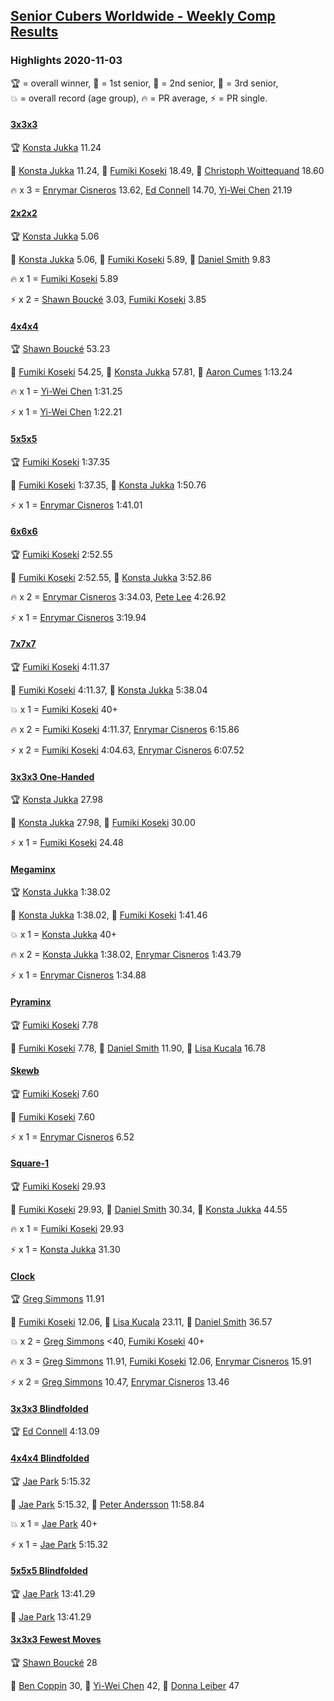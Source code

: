 <style>table {white-space: nowrap;}</style>

## [Senior Cubers Worldwide - Weekly Comp Results](/scw-comp/results/)
### Highlights 2020-11-03

<span style="white-space: nowrap;">🏆 = overall winner</span>, <span style="white-space: nowrap;">🥇 = 1st senior</span>, <span style="white-space: nowrap;">🥈 = 2nd senior</span>, <span style="white-space: nowrap;">🥉 = 3rd senior</span>, <span style="white-space: nowrap;">💥 = overall record (age group)</span>, <span style="white-space: nowrap;">🔥 = PR average</span>, <span style="white-space: nowrap;">⚡ = PR single</span>.

#### [3x3x3](333.md)

<span style="white-space: nowrap;">🏆 [Konsta Jukka](../../persons/konsta_jukka/333.md) 11.24</span>

<span style="white-space: nowrap;">🥇 [Konsta Jukka](../../persons/konsta_jukka/333.md) 11.24</span>, <span style="white-space: nowrap;">🥈 [Fumiki Koseki](../../persons/fumiki_koseki/333.md) 18.49</span>, <span style="white-space: nowrap;">🥉 [Christoph Woittequand](../../persons/christoph_woittequand/333.md) 18.60</span>

🔥 x 3 = <span style="white-space: nowrap;">[Enrymar Cisneros](../../persons/enrymar_cisneros/333.md) 13.62</span>, <span style="white-space: nowrap;">[Ed Connell](../../persons/ed_connell/333.md) 14.70</span>, <span style="white-space: nowrap;">[Yi-Wei Chen](../../persons/yi_wei_chen/333.md) 21.19</span>

#### [2x2x2](222.md)

<span style="white-space: nowrap;">🏆 [Konsta Jukka](../../persons/konsta_jukka/222.md) 5.06</span>

<span style="white-space: nowrap;">🥇 [Konsta Jukka](../../persons/konsta_jukka/222.md) 5.06</span>, <span style="white-space: nowrap;">🥈 [Fumiki Koseki](../../persons/fumiki_koseki/222.md) 5.89</span>, <span style="white-space: nowrap;">🥉 [Daniel Smith](../../persons/daniel_smith/222.md) 9.83</span>

🔥 x 1 = <span style="white-space: nowrap;">[Fumiki Koseki](../../persons/fumiki_koseki/222.md) 5.89</span>

⚡ x 2 = <span style="white-space: nowrap;">[Shawn Boucké](../../persons/shawn_boucke/222.md) 3.03</span>, <span style="white-space: nowrap;">[Fumiki Koseki](../../persons/fumiki_koseki/222.md) 3.85</span>

#### [4x4x4](444.md)

<span style="white-space: nowrap;">🏆 [Shawn Boucké](../../persons/shawn_boucke/444.md) 53.23</span>

<span style="white-space: nowrap;">🥇 [Fumiki Koseki](../../persons/fumiki_koseki/444.md) 54.25</span>, <span style="white-space: nowrap;">🥈 [Konsta Jukka](../../persons/konsta_jukka/444.md) 57.81</span>, <span style="white-space: nowrap;">🥉 [Aaron Cumes](../../persons/aaron_cumes/444.md) 1:13.24</span>

🔥 x 1 = <span style="white-space: nowrap;">[Yi-Wei Chen](../../persons/yi_wei_chen/444.md) 1:31.25</span>

⚡ x 1 = <span style="white-space: nowrap;">[Yi-Wei Chen](../../persons/yi_wei_chen/444.md) 1:22.21</span>

#### [5x5x5](555.md)

<span style="white-space: nowrap;">🏆 [Fumiki Koseki](../../persons/fumiki_koseki/555.md) 1:37.35</span>

<span style="white-space: nowrap;">🥇 [Fumiki Koseki](../../persons/fumiki_koseki/555.md) 1:37.35</span>, <span style="white-space: nowrap;">🥈 [Konsta Jukka](../../persons/konsta_jukka/555.md) 1:50.76</span>

⚡ x 1 = <span style="white-space: nowrap;">[Enrymar Cisneros](../../persons/enrymar_cisneros/555.md) 1:41.01</span>

#### [6x6x6](666.md)

<span style="white-space: nowrap;">🏆 [Fumiki Koseki](../../persons/fumiki_koseki/666.md) 2:52.55</span>

<span style="white-space: nowrap;">🥇 [Fumiki Koseki](../../persons/fumiki_koseki/666.md) 2:52.55</span>, <span style="white-space: nowrap;">🥈 [Konsta Jukka](../../persons/konsta_jukka/666.md) 3:52.86</span>

🔥 x 2 = <span style="white-space: nowrap;">[Enrymar Cisneros](../../persons/enrymar_cisneros/666.md) 3:34.03</span>, <span style="white-space: nowrap;">[Pete Lee](../../persons/pete_lee/666.md) 4:26.92</span>

⚡ x 1 = <span style="white-space: nowrap;">[Enrymar Cisneros](../../persons/enrymar_cisneros/666.md) 3:19.94</span>

#### [7x7x7](777.md)

<span style="white-space: nowrap;">🏆 [Fumiki Koseki](../../persons/fumiki_koseki/777.md) 4:11.37</span>

<span style="white-space: nowrap;">🥇 [Fumiki Koseki](../../persons/fumiki_koseki/777.md) 4:11.37</span>, <span style="white-space: nowrap;">🥈 [Konsta Jukka](../../persons/konsta_jukka/777.md) 5:38.04</span>

💥 x 1 = <span style="white-space: nowrap;">[Fumiki Koseki](../../persons/fumiki_koseki/777.md) 40+</span>

🔥 x 2 = <span style="white-space: nowrap;">[Fumiki Koseki](../../persons/fumiki_koseki/777.md) 4:11.37</span>, <span style="white-space: nowrap;">[Enrymar Cisneros](../../persons/enrymar_cisneros/777.md) 6:15.86</span>

⚡ x 2 = <span style="white-space: nowrap;">[Fumiki Koseki](../../persons/fumiki_koseki/777.md) 4:04.63</span>, <span style="white-space: nowrap;">[Enrymar Cisneros](../../persons/enrymar_cisneros/777.md) 6:07.52</span>

#### [3x3x3 One-Handed](333oh.md)

<span style="white-space: nowrap;">🏆 [Konsta Jukka](../../persons/konsta_jukka/333oh.md) 27.98</span>

<span style="white-space: nowrap;">🥇 [Konsta Jukka](../../persons/konsta_jukka/333oh.md) 27.98</span>, <span style="white-space: nowrap;">🥈 [Fumiki Koseki](../../persons/fumiki_koseki/333oh.md) 30.00</span>

⚡ x 1 = <span style="white-space: nowrap;">[Fumiki Koseki](../../persons/fumiki_koseki/333oh.md) 24.48</span>

#### [Megaminx](minx.md)

<span style="white-space: nowrap;">🏆 [Konsta Jukka](../../persons/konsta_jukka/minx.md) 1:38.02</span>

<span style="white-space: nowrap;">🥇 [Konsta Jukka](../../persons/konsta_jukka/minx.md) 1:38.02</span>, <span style="white-space: nowrap;">🥈 [Fumiki Koseki](../../persons/fumiki_koseki/minx.md) 1:41.46</span>

💥 x 1 = <span style="white-space: nowrap;">[Konsta Jukka](../../persons/konsta_jukka/minx.md) 40+</span>

🔥 x 2 = <span style="white-space: nowrap;">[Konsta Jukka](../../persons/konsta_jukka/minx.md) 1:38.02</span>, <span style="white-space: nowrap;">[Enrymar Cisneros](../../persons/enrymar_cisneros/minx.md) 1:43.79</span>

⚡ x 1 = <span style="white-space: nowrap;">[Enrymar Cisneros](../../persons/enrymar_cisneros/minx.md) 1:34.88</span>

#### [Pyraminx](pyram.md)

<span style="white-space: nowrap;">🏆 [Fumiki Koseki](../../persons/fumiki_koseki/pyram.md) 7.78</span>

<span style="white-space: nowrap;">🥇 [Fumiki Koseki](../../persons/fumiki_koseki/pyram.md) 7.78</span>, <span style="white-space: nowrap;">🥈 [Daniel Smith](../../persons/daniel_smith/pyram.md) 11.90</span>, <span style="white-space: nowrap;">🥉 [Lisa Kucala](../../persons/lisa_kucala/pyram.md) 16.78</span>

#### [Skewb](skewb.md)

<span style="white-space: nowrap;">🏆 [Fumiki Koseki](../../persons/fumiki_koseki/skewb.md) 7.60</span>

<span style="white-space: nowrap;">🥇 [Fumiki Koseki](../../persons/fumiki_koseki/skewb.md) 7.60</span>

⚡ x 1 = <span style="white-space: nowrap;">[Enrymar Cisneros](../../persons/enrymar_cisneros/skewb.md) 6.52</span>

#### [Square-1](sq1.md)

<span style="white-space: nowrap;">🏆 [Fumiki Koseki](../../persons/fumiki_koseki/sq1.md) 29.93</span>

<span style="white-space: nowrap;">🥇 [Fumiki Koseki](../../persons/fumiki_koseki/sq1.md) 29.93</span>, <span style="white-space: nowrap;">🥈 [Daniel Smith](../../persons/daniel_smith/sq1.md) 30.34</span>, <span style="white-space: nowrap;">🥉 [Konsta Jukka](../../persons/konsta_jukka/sq1.md) 44.55</span>

🔥 x 1 = <span style="white-space: nowrap;">[Fumiki Koseki](../../persons/fumiki_koseki/sq1.md) 29.93</span>

⚡ x 1 = <span style="white-space: nowrap;">[Konsta Jukka](../../persons/konsta_jukka/sq1.md) 31.30</span>

#### [Clock](clock.md)

<span style="white-space: nowrap;">🏆 [Greg Simmons](../../persons/greg_simmons/clock.md) 11.91</span>

<span style="white-space: nowrap;">🥇 [Fumiki Koseki](../../persons/fumiki_koseki/clock.md) 12.06</span>, <span style="white-space: nowrap;">🥈 [Lisa Kucala](../../persons/lisa_kucala/clock.md) 23.11</span>, <span style="white-space: nowrap;">🥉 [Daniel Smith](../../persons/daniel_smith/clock.md) 36.57</span>

💥 x 2 = <span style="white-space: nowrap;">[Greg Simmons](../../persons/greg_simmons/clock.md) <40</span>, <span style="white-space: nowrap;">[Fumiki Koseki](../../persons/fumiki_koseki/clock.md) 40+</span>

🔥 x 3 = <span style="white-space: nowrap;">[Greg Simmons](../../persons/greg_simmons/clock.md) 11.91</span>, <span style="white-space: nowrap;">[Fumiki Koseki](../../persons/fumiki_koseki/clock.md) 12.06</span>, <span style="white-space: nowrap;">[Enrymar Cisneros](../../persons/enrymar_cisneros/clock.md) 15.91</span>

⚡ x 2 = <span style="white-space: nowrap;">[Greg Simmons](../../persons/greg_simmons/clock.md) 10.47</span>, <span style="white-space: nowrap;">[Enrymar Cisneros](../../persons/enrymar_cisneros/clock.md) 13.46</span>

#### [3x3x3 Blindfolded](333bf.md)

<span style="white-space: nowrap;">🏆 [Ed Connell](../../persons/ed_connell/333bf.md) 4:13.09</span>

#### [4x4x4 Blindfolded](444bf.md)

<span style="white-space: nowrap;">🏆 [Jae Park](../../persons/jae_park/444bf.md) 5:15.32</span>

<span style="white-space: nowrap;">🥇 [Jae Park](../../persons/jae_park/444bf.md) 5:15.32</span>, <span style="white-space: nowrap;">🥈 [Peter Andersson](../../persons/peter_andersson/444bf.md) 11:58.84</span>

💥 x 1 = <span style="white-space: nowrap;">[Jae Park](../../persons/jae_park/444bf.md) 40+</span>

⚡ x 1 = <span style="white-space: nowrap;">[Jae Park](../../persons/jae_park/444bf.md) 5:15.32</span>

#### [5x5x5 Blindfolded](555bf.md)

<span style="white-space: nowrap;">🏆 [Jae Park](../../persons/jae_park/555bf.md) 13:41.29</span>

<span style="white-space: nowrap;">🥇 [Jae Park](../../persons/jae_park/555bf.md) 13:41.29</span>

#### [3x3x3 Fewest Moves](333fm.md)

<span style="white-space: nowrap;">🏆 [Shawn Boucké](../../persons/shawn_boucke/333fm.md) 28</span>

<span style="white-space: nowrap;">🥇 [Ben Coppin](../../persons/ben_coppin/333fm.md) 30</span>, <span style="white-space: nowrap;">🥈 [Yi-Wei Chen](../../persons/yi_wei_chen/333fm.md) 42</span>, <span style="white-space: nowrap;">🥉 [Donna Leiber](../../persons/donna_leiber/333fm.md) 47</span>


<!-- Global site tag (gtag.js) - Google Analytics -->
<script async src="https://www.googletagmanager.com/gtag/js?id=UA-86348435-3"></script>
<script>window.dataLayer = window.dataLayer || []; function gtag() {dataLayer.push(arguments);} gtag('js', new Date()); gtag('config', 'UA-86348435-3');</script>
